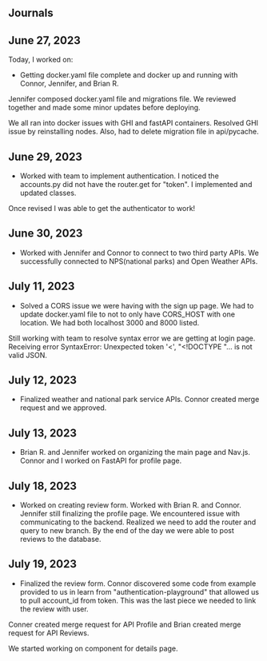 ## Journals

## June 27, 2023

Today, I worked on:

* Getting docker.yaml file complete and docker up and running with Connor, Jennifer, and Brian R.

Jennifer composed docker.yaml file and migrations file.  We reviewed together and made some
minor updates before deploying.

We all ran into docker issues with GHI and fastAPI containers.  Resolved GHI issue by reinstalling nodes.
Also, had to delete migration file in api/pycache.

## June 29, 2023

* Worked with team to implement authentication.   I noticed the accounts.py did not have the router.get for "token".  I implemented and updated classes.

Once revised I was able to get the authenticator to work!

## June 30, 2023

* Worked with Jennifer and Connor to connect to two third party APIs.  We successfully connected to NPS(national parks) and Open Weather APIs.

## July 11, 2023

* Solved a CORS issue we were having with the sign up page.  We had to update docker.yaml file to not to only have CORS_HOST with one location.  We had both localhost 3000 and 8000 listed.

Still working with team to resolve syntax error we are getting at login page.  Receiving error SyntaxError: Unexpected token '<', "<!DOCTYPE "... is not valid JSON.

## July 12, 2023

* Finalized weather and national park service APIs.  Connor created merge request and we approved.

## July 13, 2023

*  Brian R. and Jennifer worked on organizing the main page and Nav.js.  Connor and I worked on FastAPI for profile page.

## July 18, 2023

* Worked on creating review form.  Worked with Brian R. and Connor.  Jennifer still finalizing the profile page.  We encountered issue with communicating to the backend. Realized we need to add the router and query to new branch.  By the end of the day we were able to post reviews to the database.

## July 19, 2023

* Finalized the review form.  Connor discovered some code from example provided to us in learn from "authentication-playground" that allowed us to pull account_id from token.  This was the last piece we needed to link the review with user.

Conner created merge request for API Profile and Brian created merge request for API Reviews.

We started working on component for details page.
